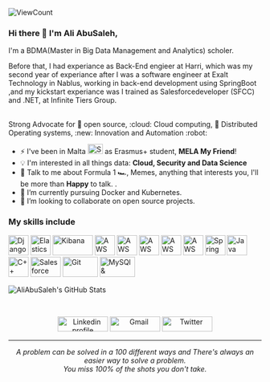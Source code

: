 <!-- ### Hi there 👋 -->

<!--
**aliabusaleh/aliabusaleh** is a ✨ _special_ ✨ repository because its `README.md` (this file) appears on your GitHub profile.

Here are some ideas to get you started:

- 🔭 I’m currently working on ...
- 🌱 I’m currently learning ...
- 👯 I’m looking to collaborate on ...
- 🤔 I’m looking for help with ...
- 💬 Ask me about ...
- 📫 How to reach me: ...
- 😄 Pronouns: ...
- ⚡ Fun fact: ...
-->
![ViewCount](https://views.whatilearened.today/views/github/aliabusaleh/Thomas-George-T.svg?cache=remove)

### Hi there 👋 I'm Ali AbuSaleh,

I'm a BDMA(Master in Big Data Management and Analytics) scholer. 

 Before that, I had experiance as Back-End engieer at Harri, which was my second year of experiance after I was a software engineer at Exalt Technology in Nablus, working in back-end development using SpringBoot ,and my kickstart experiance was I trained as Salesforcedeveloper (SFCC) 
and .NET, at Infinite Tiers Group.


</br>
Strong Advocate for 📜 open source, :cloud: Cloud computing, 🚀 Distributed Operating systems, :new: Innovation and Automation :robot:

- ⚡  I've been in  Malta <img title="SpringBoot" src="https://www.corporategiftsmalta.com/wp-content/uploads/2017/06/flag-malta.png" width="30" height="20" /> as Erasmus+  student,  **MELA My Friend**!
- :bulb: I'm interested in all things data: **Cloud, Security and Data Science**
- 💬 Talk to me about Formula 1 :racing_car:, Memes, anything that interests you, I'll be more than **Happy** to talk. .
- 🌱 I’m currently pursuing Docker and Kubernetes.
- 👯 I’m looking to collaborate on open source projects.


### My skills include

<p align="left">
	<img title="Django" src="http://www.creons-votre-site.com/wp-content/uploads/2017/05/django-logo.png" width="40" height="40" />
	<img title="Elasticsearch" src="https://user.oc-static.com/upload/2017/10/10/15076639807937_Elasticsearch-Logo-Color-V.jpg.png" width="40" height="40" />
	<img title="Kibana" src="https://i.pinimg.com/originals/1f/4b/35/1f4b351501bafeb05af336efa643970c.png"  width="80" height="40" />
	<img title="AWS Lambda" src="https://miro.medium.com/max/1400/1*djBovuUveshzYa9_TqPJzg.png" width="40" height="40" />
	<img title="AWS SQS" src="https://www.snaplogic.com/wp-content/uploads/2018/02/AmazonSQS_400x400-1-1.png" width="40" height="40" />
	<img title="AWS SNS" src="https://www.kamprasad.com/wp-content/uploads/2019/07/amazon_sns.png" width="40" height="40" />
	<img title="AWS RDS" src="https://miro.medium.com/max/1140/1*CHOz8lCaOVf0uamEOY2-Og.png" width="40" height="40" />
	<img title="AWS Step Functions" src="https://media-exp1.licdn.com/dms/image/C4E12AQGqm2eLKFVrbA/article-cover_image-shrink_600_2000/0/1572013929551?e=2147483647&v=beta&t=3X-_wEYOHXCvqk9eFn0u5tXGq-PcA5dAuP5BQYowCDE" width="40" height="40" />
	<img title="Spring Boot" src="https://www.pngfind.com/pngs/m/53-535670_spring-framework-logo-spring-boot-hd-png-download.png" width="40" height="40" />
	<img title="Java" src="https://upload.wikimedia.org/wikipedia/en/3/30/Java_programming_language_logo.svg" width="40" height="40" />
	<img title="C++" src="https://upload.wikimedia.org/wikipedia/commons/1/18/ISO_C%2B%2B_Logo.svg" width="40" height="40" />
	<img title="Salesforce" src="https://seeklogo.com/images/S/salesforce-logo-F6B237ABDC-seeklogo.com.png" width="60" height="40" />
	<img title="Git" src="https://raw.githubusercontent.com/Thomas-George-T/Thomas-George-T/master/assets/git.svg" width="70" height="40" />
	<img title="MySQl & MariaDB" src="https://cdn-icons-png.flaticon.com/512/919/919836.png" width="70" height="40" />
</p>
   <p align="center">
  
![AliAbuSaleh's GitHub Stats](https://github-readme-stats.vercel.app/api?username=aliabusaleh&count_private=true&show_icons=true&theme=radical)
</p>


<br>
<p align="center">
    <a href="https://www.linkedin.com/in/alighabusaleh/"><img alt="Linkedin profile" title="Linkedin" src="https://raw.githubusercontent.com/Thomas-George-T/Thomas-George-T/master/assets/linkedin.svg" width="100" height="30" /></a>
    <a href="mailto:alighabusaleh@gmail.com"><img alt="Gmail" src="https://raw.githubusercontent.com/Thomas-George-T/Thomas-George-T/master/assets/google-gmail.svg" title="Email" width="100" height="30" /></a>
    <a href="https://twitter.com"><img alt="Twitter" src="https://raw.githubusercontent.com/Thomas-George-T/Thomas-George-T/master/assets/twitter.svg" title="Twitter" width="100" height="30" /></a>
</p>
<hr \>
<p align="center">
   <i>A problem can be solved in a 100 different ways and There's always an easier way to solve a problem.</i>
   <br>
   <i>You miss 100% of the shots you don't take.</i>
</p>       
 
 
